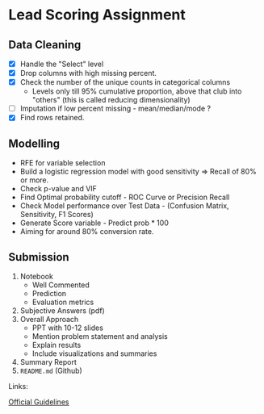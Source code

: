 

# Lead Scoring Assignment


## Data Cleaning
- [x] Handle the "Select" level
- [x] Drop columns with high missing percent.
- [x] Check the number of the unique counts in categorical columns
  - Levels only till 95% cumulative proportion, above that club into "others" (this is called reducing dimensionality)
- [ ] Imputation if low percent missing - mean/median/mode ?
- [x] Find rows retained.

##  Modelling
- RFE for variable selection
- Build a logistic regression model with good sensitivity => Recall of 80% or more.
- Check p-value and VIF
- Find Optimal probability cutoff - ROC Curve or Precision Recall
- Check Model performance over Test Data - (Confusion Matrix, Sensitivity, F1 Scores)
- Generate Score variable - Predict prob * 100
- Aiming for around 80% conversion rate.
 
## Submission
1. Notebook
   - Well Commented
   - Prediction
   - Evaluation metrics
2. Subjective Answers (pdf)
3. Overall Approach
   - PPT with 10-12 slides
   - Mention problem statement and analysis
   - Explain results
   - Include visualizations and summaries
4. Summary Report
5. `README.md` (Github)


Links:

[Official Guidelines](https://docs.google.com/presentation/d/1NdNFD3b_VmsyC_VtAouSSaSVK2jDXkLr/)

